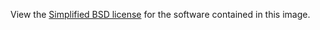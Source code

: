 View the [Simplified BSD license](http://www.swi-prolog.org/license.html) for the software contained in this image.
